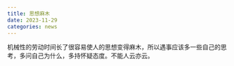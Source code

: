 ```yaml
---
title: 思想麻木
date: 2023-11-29
categories: news
---
```


机械性的劳动时间长了很容易使人的思想变得麻木，所以遇事应该多一些自己的思考，多问自己为什么，多持怀疑态度。不能人云亦云。